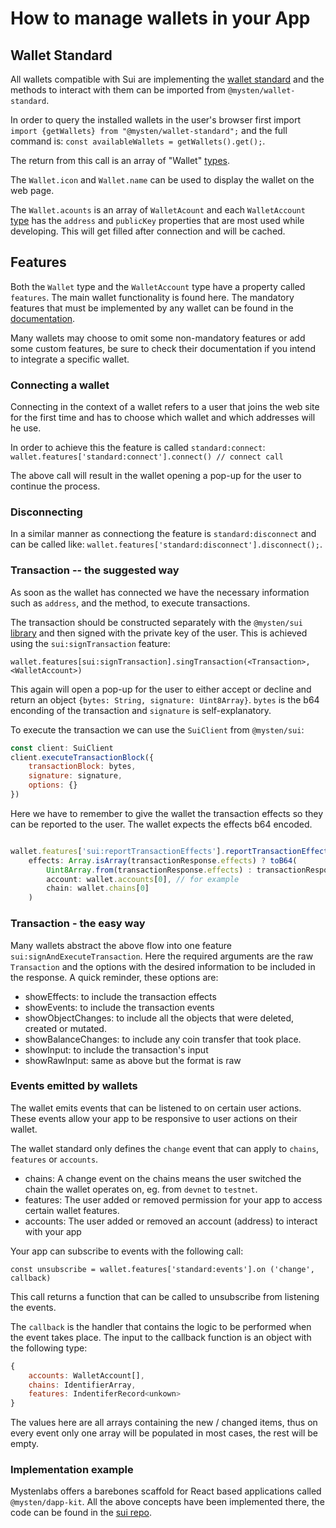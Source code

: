 # How to manage wallets in your App

## Wallet Standard
All wallets compatible with Sui are implementing the <a href="https://docs.sui.io/standards/wallet-standard">wallet standard</a> and the methods to interact with them can be imported from `@mysten/wallet-standard`.

In order to query the installed wallets in the user's browser first import `import {getWallets} from "@mysten/wallet-standard";` and the full command is:
`const availableWallets = getWallets().get();`.

The return from this call is an array of "Wallet" <a href="https://github.com/wallet-standard/wallet-standard/blob/master/packages/core/base/src/wallet.ts#L34">types</a>.

The `Wallet.icon` and `Wallet.name` can be used to display the wallet on the web page.

The `Wallet.acounts` is an array of `WalletAcount` and each `WalletAccount` <a href="https://github.com/wallet-standard/wallet-standard/blob/master/packages/core/base/src/wallet.ts#L131">type</a> has the `address` and `publicKey` properties that are most used while developing. This will get filled after connection and will be cached.

## Features

Both the `Wallet` type and the `WalletAccount` type have a property called `features`. The main wallet functionality is found here. The mandatory features that must be implemented by any wallet can be found in the <a href="https://docs.sui.io/standards/wallet-standard#implementing-features">documentation</a>.

Many wallets may choose to omit some non-mandatory features or add some custom features, be sure to check their documentation if you intend to integrate a specific wallet.

### Connecting a wallet

Connecting in the context of a wallet refers to a user that joins the web site for the first time and has to choose which wallet and which addresses will he use.

In order to achieve this the feature is called `standard:connect`:
`wallet.features['standard:connect'].connect() // connect call`

The above call will result in the wallet opening a pop-up for the user to continue the process.


### Disconnecting

In a similar manner as connectiong the feature is `standard:disconnect` and can be called like:
`wallet.features['standard:disconnect'].disconnect();`.


### Transaction -- the suggested way

As soon as the wallet has connected we have the necessary information such as `address`, and the method, to execute transactions.

The transaction should be constructed separately with the `@mysten/sui` <a href="https://sdk.mystenlabs.com/typescript/transaction-building/basics">library</a> and then signed with the private key of the user. This is achieved using the `sui:signTransaction` feature:

`wallet.features[sui:signTransaction].singTransaction(<Transaction>, <WalletAccount>)`

This again will open a pop-up for the user to either accept or decline and return an object `{bytes: String, signature: Uint8Array}`.
`bytes` is the b64 enconding of the transaction and `signature` is self-explanatory.

To execute the transaction we can use the `SuiClient` from `@mysten/sui`:


```js
const client: SuiClient
client.executeTransactionBlock({
    transactionBlock: bytes,
    signature: signature,
    options: {}
})
```

Here we have to remember to give the wallet the transaction effects so they can be reported to the user. The wallet expects the effects b64 encoded.

```js

wallet.features['sui:reportTransactionEffects'].reportTransactionEffects(
    effects: Array.isArray(transactionResponse.effects) ? toB64(
        Uint8Array.from(transactionResponse.effects) : transactionResponse.effects,
        account: wallet.accounts[0], // for example
        chain: wallet.chains[0]
    )
```

### Transaction - the easy way

Many wallets abstract the above flow into one feature `sui:signAndExecuteTransaction`. Here the required arguments are the raw `Transaction` and the options with the desired information to be included in the response. A quick reminder, these options are:

- showEffects: to include the transaction effects
- showEvents: to include the transaction events
- showObjectChanges: to include all the objects that were deleted, created or mutated.
- showBalanceChanges: to include any coin transfer that took place.
- showInput: to include the transaction's input
- showRawInput: same as above but the format is raw


### Events emitted by wallets

The wallet emits events that can be listened to on certain user actions. These events allow your app to be responsive to user actions on their wallet.

The wallet standard only defines the `change` event that can apply to `chains`, `features` or `accounts`.

- chains: A change event on the chains means the user switched the chain the wallet operates on, eg. from `devnet` to `testnet`.
- features: The user added or removed permission for your app to access certain wallet features.
- accounts: The user added or removed an account (address) to interact with your app

Your app can subscribe to events with the following call:

`const unsubscribe = wallet.features['standard:events'].on ('change', callback)`

This call returns a function that can be called to unsubscribe from listening the events.

The `callback` is the handler that contains the logic to be performed when the event takes place. The input to the callback function is an object with the following type:

```js
{
    accounts: WalletAccount[],
    chains: IdentifierArray,
    features: IndentiferRecord<unkown>
}
```

The values here are all arrays containing the new / changed items, thus on every event only one array will be populated in most cases, the rest will be empty.

### Implementation example

Mystenlabs offers a barebones scaffold for React based applications called `@mysten/dapp-kit`. All the above concepts have been implemented there, the code can be found in the <a href="https://github.com/MystenLabs/sui/tree/main/sdk/dapp-kit">sui repo</a>.<br>
